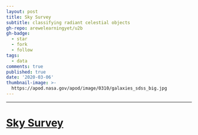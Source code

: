 ```yaml
---
layout: post
title: Sky Survey 
subtitle: classifying radiant celestial objects
gh-repo: arewelearningyet/u2b
gh-badge:
  - star
  - fork
  - follow
tags:
  - data
comments: true
published: true
date: '2020-03-06'
thumbnail-image: >-
  https://apod.nasa.gov/apod/image/0310/galaxies_sdss_big.jpg
---
```

****
# [Sky Survey](https://skysurvey.herokuapp.com)


